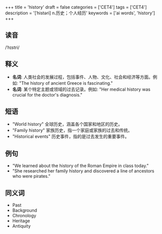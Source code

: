 +++
title = 'history'
draft = false
categories = ['CET4']
tags = ['CET4']
description = '[ˈhistəri] n.历史；个人经历'
keywords = ['ai words', 'history']
+++

## 读音
/ˈhɪstri/

## 释义
- **名词**: 人类社会的发展过程，包括事件、人物、文化、社会和经济等方面。例如: "The history of ancient Greece is fascinating."
- **名词**: 某个特定主题或领域的过去记录。例如: "Her medical history was crucial for the doctor's diagnosis."

## 短语
- "World history" 全球历史，涵盖各个国家和地区的历史。
- "Family history" 家族历史，指一个家庭或家族的过去和传统。
- "Historical events" 历史事件，指的是过去发生的重要事件。

## 例句
- "We learned about the history of the Roman Empire in class today."
- "She researched her family history and discovered a line of ancestors who were pirates."

## 同义词
- Past
- Background
- Chronology
- Heritage
- Antiquity

